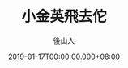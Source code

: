 ---
issue: 310
title: 小金英飛去佗
author: 後山人
date: 2019-01-17T00:00:00.000+08:00
topic: 懷想
difficulty: 1
wikidata: Q98095743
wikidata_link: https://www.wikidata.org/wiki/Q98095743
author_wikidata_link: https://www.wikidata.org/wiki/Q98096296
author_wikidata: Q98096296
---